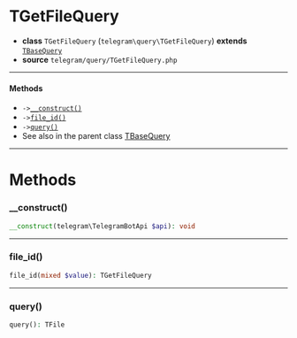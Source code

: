 # TGetFileQuery

- **class** `TGetFileQuery` (`telegram\query\TGetFileQuery`) **extends** [`TBaseQuery`](classes/telegram/query/TBaseQuery.md)
- **source** `telegram/query/TGetFileQuery.php`

---

#### Methods

- `->`[`__construct()`](#method-__construct)
- `->`[`file_id()`](#method-file_id)
- `->`[`query()`](#method-query)
- See also in the parent class [TBaseQuery](classes/telegram/query/TBaseQuery.md)

---
# Methods

<a name="method-__construct"></a>

### __construct()
```php
__construct(telegram\TelegramBotApi $api): void
```

---

<a name="method-file_id"></a>

### file_id()
```php
file_id(mixed $value): TGetFileQuery
```

---

<a name="method-query"></a>

### query()
```php
query(): TFile
```
